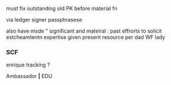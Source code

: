 must fix outstanding old PK before material fn

via ledger signer passphrasese

also have msde " significant and mateiral :  past effrorts to solicit estcheamtentn expertise given present resource per dad WF lady

### SCF

enrique tracking ?

Ambassador **|** EDU

